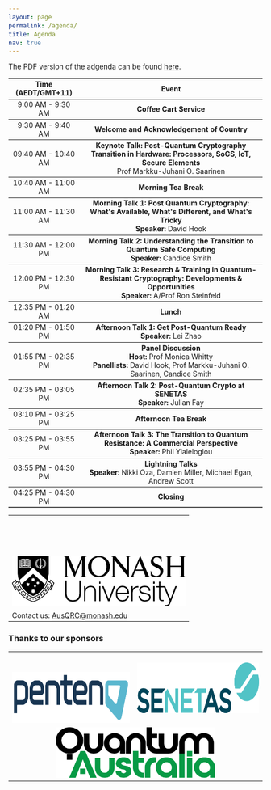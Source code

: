 ```yaml
---
layout: page
permalink: /agenda/
title: Agenda
nav: true
---
```


The PDF version of the adgenda can be found [here](/assets/pdf/agenda.pdf).

<table border=1 frame=hsides rules=rows>
    <tr style="text-align: center;">
        <td><strong class="h4">Time (AEDT/GMT+11)</strong></td>
        <td colspan="2" style="vertical-align: middle"><strong class="h4">Event</strong></td>
    </tr>
    <tr style="text-align: center;">
        <td>9:00 AM - 9:30 AM</td>
        <td colspan="2" style="vertical-align: middle"><strong>Coffee Cart Service</strong></td>
    </tr>
    <tr style="text-align: center;">
        <td>9:30 AM - 9:40 AM</td>
        <td colspan="2" style="vertical-align: middle"><strong>Welcome and Acknowledgement of Country</strong></td>
    </tr>
    <tr style="text-align: center;">
        <td style="vertical-align: middle">09:40 AM - 10:40 AM</td>
        <td colspan="2"><strong>Keynote Talk: Post-Quantum Cryptography Transition in Hardware: Processors, SoCS, IoT, Secure Elements</strong><br>Prof Markku-Juhani O. Saarinen</td>
    </tr>
    <tr style="text-align: center;">
        <td style="vertical-align: middle">10:40 AM - 11:00 AM</td>
        <td colspan="2"><strong>Morning Tea Break</strong></td>
    </tr>
    <tr style="text-align: center;">
        <td style="vertical-align: middle">11:00 AM - 11:30 AM</td>
        <td colspan="2"><strong>Morning Talk 1: Post Quantum Cryptography: What's Available, What's Different, and What's Tricky</strong><br><strong>Speaker: </strong>David Hook</td>
    </tr>
    <tr style="text-align: center;">
        <td style="vertical-align: middle">11:30 AM - 12:00 PM</td>
        <td colspan="2"><strong>Morning Talk 2: Understanding the Transition to Quantum Safe Computing</strong><br><strong>Speaker: </strong>Candice Smith</td>
    </tr>
    <tr style="text-align: center;">
        <td style="vertical-align: middle">12:00 PM - 12:30 PM</td>
        <td colspan="2"><strong>Morning Talk 3: Research & Training in Quantum-Resistant Cryptography: Developments & Opportunities</strong><br><strong>Speaker: </strong>A/Prof Ron Steinfeld</td>
    </tr>
    <tr style="text-align: center;">
        <td style="vertical-align: middle">12:35 PM - 01:20 AM</td>
        <td colspan="2"><strong>Lunch</strong></td>
    </tr>
    <tr style="text-align: center;">
        <td style="vertical-align: middle">01:20 PM - 01:50 PM</td>
        <td colspan="2"><strong>Afternoon Talk 1: Get Post-Quantum Ready</strong><br><strong>Speaker: </strong>Lei Zhao</td>
    </tr>
    <tr style="text-align: center;">
        <td style="vertical-align: middle">01:55 PM - 02:35 PM</td>
        <td colspan="2"><strong>Panel Discussion</strong><br><strong>Host: </strong>Prof Monica Whitty<br><strong>Panellists: </strong>David Hook, Prof Markku-Juhani O. Saarinen, Candice Smith</td>
    </tr>
    <tr style="text-align: center;">
        <td style="vertical-align: middle">02:35 PM - 03:05 PM</td>
        <td colspan="2"><strong>Afternoon Talk 2: Post-Quantum Crypto at SENETAS</strong><br><strong>Speaker: </strong>Julian Fay</td>
    </tr>
    <tr style="text-align: center;">
        <td style="vertical-align: middle">03:10 PM - 03:25 PM</td>
        <td colspan="2"><strong>Afternoon Tea Break</strong></td>
    </tr>
    <tr style="text-align: center;">
        <td style="vertical-align: middle">03:25 PM - 03:55 PM</td>
        <td colspan="2"><strong>Afternoon Talk 3: The Transition to Quantum Resistance: A Commercial Perspective</strong><br><strong>Speaker: </strong>Phil Yialeloglou</td>
    </tr>
    <tr style="text-align: center;">
        <td style="vertical-align: middle">03:55 PM - 04:30 PM</td>
        <td colspan="2"><strong>Lightning Talks</strong><br><strong>Speaker: </strong>Nikki Oza, Damien Miller, Michael Egan, Andrew Scott</td>
    </tr>
    <tr style="text-align: center;">
        <td>04:25 PM - 04:30 PM</td>
        <td colspan="2" style="vertical-align: middle"><strong>Closing</strong></td>
    </tr>
</table>

<table style="width:100%; border:none">
  <tr>
    <td style="text-align:center;border:none;padding-top: 80px;"><img src="/assets/img/monash.png" height="100"></td>
  </tr>
  <tr>
    <td style="text-align:left;border:none">Contact us: <a href="mailto:AusQRC@monash.edu">AusQRC@monash.edu</a></td>
  </tr>
</table>

### Thanks to our sponsors
<table style="width:100%; border:none">
  <tr>
    <td style="text-align:center;border:none;padding-top:40px"><img src="/assets/img/penten.png" height="100"></td>
    <td style="text-align:center;vertical-align:center;border:none"><img src="/assets/img/senetas.webp" height="100"></td>
  </tr>
  <tr>
    <td colspan="2" style="text-align:center;vertical-align:center;border:none;"><img src="/assets/img/qa.png" height="100"></td>
  </tr>
</table>